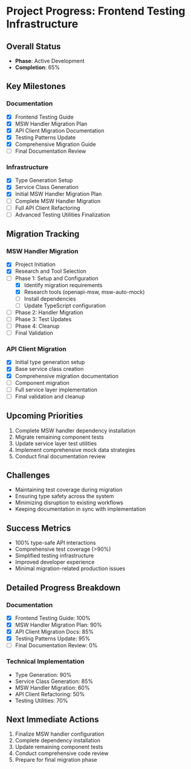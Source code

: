 # Project Progress: Frontend Testing Infrastructure

## Overall Status
- **Phase**: Active Development
- **Completion**: 65%

## Key Milestones

### Documentation
- [x] Frontend Testing Guide
- [x] MSW Handler Migration Plan
- [x] API Client Migration Documentation
- [x] Testing Patterns Update
- [x] Comprehensive Migration Guide
- [ ] Final Documentation Review

### Infrastructure
- [x] Type Generation Setup
- [x] Service Class Generation
- [x] Initial MSW Handler Migration Plan
- [ ] Complete MSW Handler Migration
- [ ] Full API Client Refactoring
- [ ] Advanced Testing Utilities Finalization

## Migration Tracking

### MSW Handler Migration
- [x] Project Initiation
- [x] Research and Tool Selection
- [ ] Phase 1: Setup and Configuration
  - [x] Identify migration requirements
  - [x] Research tools (openapi-msw, msw-auto-mock)
  - [ ] Install dependencies
  - [ ] Update TypeScript configuration
- [ ] Phase 2: Handler Migration
- [ ] Phase 3: Test Updates
- [ ] Phase 4: Cleanup
- [ ] Final Validation

### API Client Migration
- [x] Initial type generation setup
- [x] Base service class creation
- [x] Comprehensive migration documentation
- [ ] Component migration
- [ ] Full service layer implementation
- [ ] Final validation and cleanup

## Upcoming Priorities
1. Complete MSW handler dependency installation
2. Migrate remaining component tests
3. Update service layer test utilities
4. Implement comprehensive mock data strategies
5. Conduct final documentation review

## Challenges
- Maintaining test coverage during migration
- Ensuring type safety across the system
- Minimizing disruption to existing workflows
- Keeping documentation in sync with implementation

## Success Metrics
- 100% type-safe API interactions
- Comprehensive test coverage (>90%)
- Simplified testing infrastructure
- Improved developer experience
- Minimal migration-related production issues

## Detailed Progress Breakdown

### Documentation
- [x] Frontend Testing Guide: 100%
- [x] MSW Handler Migration Plan: 90%
- [x] API Client Migration Docs: 85%
- [x] Testing Patterns Update: 95%
- [ ] Final Documentation Review: 0%

### Technical Implementation
- Type Generation: 90%
- Service Class Generation: 85%
- MSW Handler Migration: 60%
- API Client Refactoring: 50%
- Testing Utilities: 70%

## Next Immediate Actions
1. Finalize MSW handler configuration
2. Complete dependency installation
3. Update remaining component tests
4. Conduct comprehensive code review
5. Prepare for final migration phase
